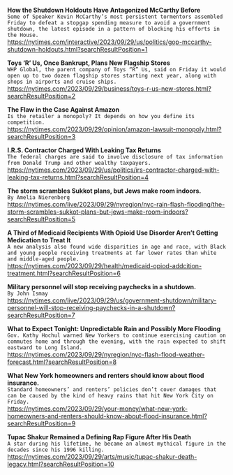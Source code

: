 **How the Shutdown Holdouts Have Antagonized McCarthy Before**\
`Some of Speaker Kevin McCarthy’s most persistent tormentors assembled Friday to defeat a stopgap spending measure to avoid a government shutdown, the latest episode in a pattern of blocking his efforts in the House.`\
https://nytimes.com/interactive/2023/09/29/us/politics/gop-mccarthy-shutdown-holdouts.html?searchResultPosition=1

**Toys ‘R’ Us, Once Bankrupt, Plans New Flagship Stores**\
`WHP Global, the parent company of Toys “R” Us, said on Friday it would open up to two dozen flagship stores starting next year, along with shops in airports and cruise ships.`\
https://nytimes.com/2023/09/29/business/toys-r-us-new-stores.html?searchResultPosition=2

**The Flaw in the Case Against Amazon**\
`Is the retailer a monopoly? It depends on how you define its competition.`\
https://nytimes.com/2023/09/29/opinion/amazon-lawsuit-monopoly.html?searchResultPosition=3

**I.R.S. Contractor Charged With Leaking Tax Returns**\
`The federal charges are said to involve disclosure of tax information from Donald Trump and other wealthy taxpayers.`\
https://nytimes.com/2023/09/29/us/politics/irs-contractor-charged-with-leaking-tax-returns.html?searchResultPosition=4

**The storm scrambles Sukkot plans, but Jews make room indoors.**\
`By Amelia Nierenberg`\
https://nytimes.com/live/2023/09/29/nyregion/nyc-rain-flash-flooding/the-storm-scrambles-sukkot-plans-but-jews-make-room-indoors?searchResultPosition=5

**A Third of Medicaid Recipients With Opioid Use Disorder Aren’t Getting Medication to Treat It**\
`A new analysis also found wide disparities in age and race, with Black and young people receiving treatments at far lower rates than white and middle-aged people.`\
https://nytimes.com/2023/09/29/health/medicaid-opiod-addcition-treatment.html?searchResultPosition=6

**Military personnel will stop receiving paychecks in a shutdown.**\
`By John Ismay`\
https://nytimes.com/live/2023/09/29/us/government-shutdown/military-personnel-will-stop-receiving-paychecks-in-a-shutdown?searchResultPosition=7

**What to Expect Tonight: Unpredictable Rain and Possibly More Flooding**\
`Gov. Kathy Hochul warned New Yorkers to continue exercising caution on commutes home and through the evening, with the rain expected to shift eastward to Long Island.`\
https://nytimes.com/2023/09/29/nyregion/nyc-flash-flood-weather-forecast.html?searchResultPosition=8

**What New York homeowners and renters should know about flood insurance.**\
`Standard homeowners’ and renters’ policies don’t cover damages that can be caused by the kind of heavy rains that hit New York City on Friday.`\
https://nytimes.com/2023/09/29/your-money/what-new-york-homeowners-and-renters-should-know-about-flood-insurance.html?searchResultPosition=9

**Tupac Shakur Remained a Defining Rap Figure After His Death**\
`A star during his lifetime, he became an almost mythical figure in the decades since his 1996 killing.`\
https://nytimes.com/2023/09/29/arts/music/tupac-shakur-death-legacy.html?searchResultPosition=10


